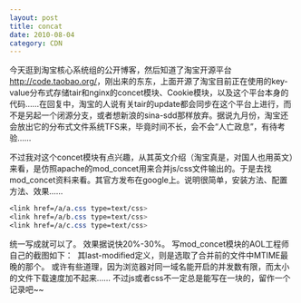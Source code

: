 ```yaml
---
layout: post
title: concat
date: 2010-08-04
category: CDN
---
```


今天逛到淘宝核心系统组的公开博客，然后知道了淘宝开源平台<a href="http://code.taobao.org/">http://code.taobao.org/</a>，刚出来的东东，上面开源了淘宝目前正在使用的key-value分布式存储tair和nginx的concet模块、Cookie模块，以及这个平台本身的代码……在回复中，淘宝的人说有关tair的update都会同步在这个平台上进行，而不是另起一个闭源分支，或者想新浪的sina-sdd那样放弃。据说九月份，淘宝还会放出它的分布式文件系统TFS来，毕竟时间不长，会不会“人亡政息”，有待考验……

不过我对这个concet模块有点兴趣，从其英文介绍（淘宝真是，对国人也用英文）来看，是仿照apache的mod_concet用来合并js/css文件输出的。于是去找mod_concet资料来看。其官方发布在google上。说明很简单，安装方法、配置方法、效果……
```css
<link href=/a/a.css type=text/css>
<link href=/a/b.css type=text/css>
<link href=/a/c.css type=text/css>
```
统一写成<link href=/a/a.css,/a/b.css,/a/c.css type=text/css>就可以了。
效果据说快20%-30%。
写mod_concet模块的AOL工程师自己的截图如下：
<img src="http://pic04.babytreeimg.com/foto/thumbs/59/14/67/3472f5340b8860e7e8f4_m.png" alt="" />
其last-modified定义，则是选取了合并前的文件中MTIME最晚的那个。
或许有些道理，因为浏览器对同一域名能开启的并发数有限，而太小的文件下载速度加不起来……
不过js或者css不一定总是能写在一块的，留作一个记录吧~~

